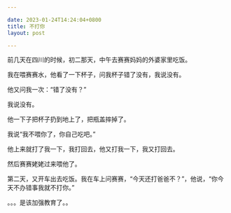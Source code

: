 ```yaml
---

date: 2023-01-24T14:24:04+0800
title: 不打你
layout: post

---
```


前几天在四川的时候，初二那天，中午去赛赛妈妈的外婆家里吃饭。

我在喂赛赛水，他看了一下杯子，问我杯子错了没有，我说没有。

他又问我一次：“错了没有？”

我说没有。

他一下子把杯子扔到地上了，把瓶盖摔掉了。

我说“我不喂你了，你自己吃吧。”

他上来就打了我一下，我打回去，他又打我一下，我又打回去。

然后赛赛姥姥过来喂他了。

第二天，又开车出去吃饭。我在车上问赛赛，“今天还打爸爸不？”，他说，“你今天不办错事我就不打你。”

。。。是该加强教育了。。
